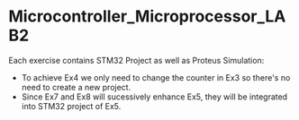 # Microcontroller_Microprocessor_LAB2
Each exercise contains STM32 Project as well as Proteus Simulation:
- To achieve Ex4 we only need to change the counter in Ex3 so there's no need to create a new project.
- Since Ex7 and Ex8 will sucessively enhance Ex5, they will be integrated into STM32 project of Ex5.
